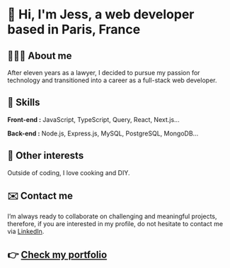 # 👋 Hi, I'm Jess, a web developer based in Paris, France

## 👩🏽‍💻 About me
After eleven years as a lawyer, I decided to pursue my passion for technology and transitioned into a career as a full-stack web developer.

## 🌱 Skills

**Front-end :** JavaScript, TypeScript, Query, React, Next.js... 

**Back-end :** Node.js, Express.js, MySQL, PostgreSQL, MongoDB...

## 💞️ Other interests
Outside of coding, I love cooking and DIY.

## ✉️ Contact me
I’m always ready to collaborate on challenging and meaningful projects, therefore, if you are interested in my profile, do not hesitate to contact me via [LinkedIn](https://www.linkedin.com/in/jessica-elessa/).

## 👉 [Check my portfolio](https://)

